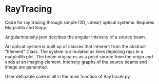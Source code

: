 # RayTracing
Code for ray tracing through simple (2D, Linear) optical systems.
Requires Matplotlib and Scipy.

AngularIntensity.json decribes the angular intensity of a source beam.

An optical system is built up of classes that inherent from the abstract "Element" Class.
The system is simulated as lines depicting rays in a matplotlib plot.
The beam originates as a point source from the origin and ends at an 
imaging element. Intensity graphs of the source beams and image are generated.

User definable code is all in the main function of RayTracer.py
